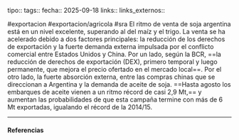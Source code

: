tipo:: 
tags::
fecha:: 2025-09-18
links::
links_externos::


#exportacion #exportacion/agricola #sra 
El ritmo de venta de soja argentina está en un nivel excelente, superando al del maíz y el trigo. La venta se ha acelerado debido a dos factores principales: la reducción de los derechos de exportación y la fuerte demanda externa impulsada por el conflicto comercial entre Estados Unidos y China. Por un lado, según la BCR, ==la reducción de derechos de exportación (DEX), primero temporal y luego permanente, que mejora el precio ofertado en el mercado local==. Por el otro lado, la fuerte absorción externa, entre las compras chinas que se direccionan a Argentina y la demanda de aceite de soja.
==Hasta agosto los embarques de aceite vienen a un ritmo récord de casi 2,9 Mt,== y aumentan las probabilidades de que esta campaña termine con más de 6 Mt exportadas, igualando el récord de la 2014/15.


---
#### Referencias

